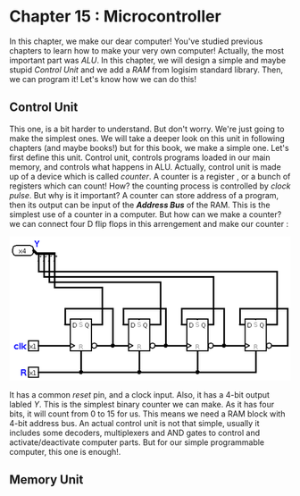 # Chapter 15 : Microcontroller 
In this chapter, we make our dear computer! You've studied previous chapters to learn how to make your very own 
computer! Actually, the most important part was *ALU*. In this chapter, we will design a simple and maybe stupid 
*Control Unit* and we add a *RAM* from logisim standard library. Then, we can program it! Let's know how we can 
do this!

## Control Unit 
This one, is a bit harder to understand. But don't worry. We're just going to make the simplest ones. We will take 
a deeper look on this unit in following chapters (and maybe books!) but for this book, we make a simple one. Let's first
define this unit. Control unit, controls programs loaded in our main memory, and controls what happens in ALU. Actually, 
control unit is made up of a device which is called *counter*. A counter is a register , or a bunch of registers which 
can count! How? the counting process is controlled by *clock pulse*. But why is it important? A counter can store 
address of a program, then its output can be input of the ***Address Bus*** of the RAM. This is the simplest use of 
a counter in a computer. But how can we make a counter? we can connect four D flip flops in this arrengement and make 
our counter : 

![The Counter](figures/final/TheCounter.png)

It has a common *reset* pin, and a clock input. Also, it has a 4-bit output labled *Y*. This is the simplest binary counter 
we can make. As it has four bits, it will count from 0 to 15 for us. This means we need a RAM block with 4-bit address bus. 
An actual control unit is not that simple, usually it includes some decoders, multiplexers and AND gates to control and activate/deactivate 
computer parts. But for our simple programmable computer, this one is enough!. 

## Memory Unit 